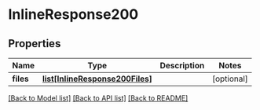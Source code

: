 # InlineResponse200

## Properties
Name | Type | Description | Notes
------------ | ------------- | ------------- | -------------
**files** | [**list[InlineResponse200Files]**](InlineResponse200Files.md) |  | [optional] 

[[Back to Model list]](../README.md#documentation-for-models) [[Back to API list]](../README.md#documentation-for-api-endpoints) [[Back to README]](../README.md)


